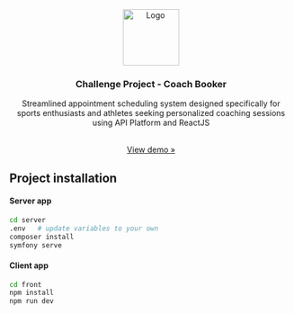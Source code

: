 <div align="center">
  <a>
    <img 
      src="https://cdn3d.iconscout.com/3d/premium/thumb/gym-schedule-5598897-4687508.png"
      alt="Logo" 
      height="100" />
  </a>
  <h3 align="center">Challenge Project - Coach Booker</h3>
  <p align="center">
     Streamlined appointment scheduling system designed specifically for sports enthusiasts and athletes seeking personalized coaching sessions using API Platform and ReactJS 
  </p>
  <br />
    <a href="https://front-five-sooty.vercel.app/">
      View demo »
    </a>
</div>

## Project installation

#### Server app

```bash
cd server
.env   # update variables to your own
composer install
symfony serve
```

#### Client app

```bash
cd front
npm install
npm run dev
```
